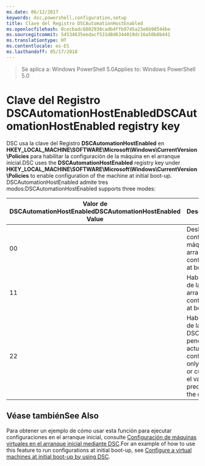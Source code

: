 ```yaml
---
ms.date: 06/12/2017
keywords: dsc,powershell,configuration,setup
title: Clave del Registro DSCAutomationHostEnabled
ms.openlocfilehash: 0cecbadc6802938cadb4ffb9745a23e6b98544be
ms.sourcegitcommit: 54534635eedacf531d8d6344019dc16a50b8b441
ms.translationtype: HT
ms.contentlocale: es-ES
ms.lasthandoff: 05/17/2018
---
```

><span data-ttu-id="f4fe0-103">Se aplica a: Windows PowerShell 5.0</span><span class="sxs-lookup"><span data-stu-id="f4fe0-103">Applies to: Windows PowerShell 5.0</span></span>

# <a name="dscautomationhostenabled-registry-key"></a><span data-ttu-id="f4fe0-104">Clave del Registro DSCAutomationHostEnabled</span><span class="sxs-lookup"><span data-stu-id="f4fe0-104">DSCAutomationHostEnabled registry key</span></span>

<span data-ttu-id="f4fe0-105">DSC usa la clave del Registro **DSCAutomationHostEnabled** en **HKEY_LOCAL_MACHINE\SOFTWARE\Microsoft\Windows\CurrentVersion\Policies** para habilitar la configuración de la máquina en el arranque inicial.</span><span class="sxs-lookup"><span data-stu-id="f4fe0-105">DSC uses the **DSCAutomationHostEnabled** registry key under **HKEY_LOCAL_MACHINE\SOFTWARE\Microsoft\Windows\CurrentVersion\Policies** to enable configuration of the machine at initial boot-up.</span></span>
<span data-ttu-id="f4fe0-106">DSCAutomationHostEnabled admite tres modos:</span><span class="sxs-lookup"><span data-stu-id="f4fe0-106">DSCAutomationHostEnabled supports three modes:</span></span>

|  <span data-ttu-id="f4fe0-107">Valor de DSCAutomationHostEnabled</span><span class="sxs-lookup"><span data-stu-id="f4fe0-107">DSCAutomationHostEnabled Value</span></span>  |  <span data-ttu-id="f4fe0-108">Descripción</span><span class="sxs-lookup"><span data-stu-id="f4fe0-108">Description</span></span>   |
|---|---|
<span data-ttu-id="f4fe0-109">0</span><span class="sxs-lookup"><span data-stu-id="f4fe0-109">0</span></span> | <span data-ttu-id="f4fe0-110">Deshabilita la configuración de la máquina en el arranque.</span><span class="sxs-lookup"><span data-stu-id="f4fe0-110">Disable configuring the machine at boot-up.</span></span> |
<span data-ttu-id="f4fe0-111">1</span><span class="sxs-lookup"><span data-stu-id="f4fe0-111">1</span></span> | <span data-ttu-id="f4fe0-112">Habilita la configuración de la máquina en el arranque.</span><span class="sxs-lookup"><span data-stu-id="f4fe0-112">Enable configuring the machine at boot-up.</span></span> |
<span data-ttu-id="f4fe0-113">2</span><span class="sxs-lookup"><span data-stu-id="f4fe0-113">2</span></span> | <span data-ttu-id="f4fe0-114">Habilita la configuración de la máquina solo si DSC está en estado pendiente o actual.</span><span class="sxs-lookup"><span data-stu-id="f4fe0-114">Enable configuring the machine only if DSC is in pending or current state.</span></span> <span data-ttu-id="f4fe0-115">Este es el valor predeterminado.</span><span class="sxs-lookup"><span data-stu-id="f4fe0-115">This is the default value.</span></span> |

## <a name="see-also"></a><span data-ttu-id="f4fe0-116">Véase también</span><span class="sxs-lookup"><span data-stu-id="f4fe0-116">See Also</span></span>

<span data-ttu-id="f4fe0-117">Para obtener un ejemplo de cómo usar esta función para ejecutar configuraciones en el arranque inicial, consulte [Configuración de máquinas virtuales en el arranque inicial mediante DSC](bootstrapDsc.md).</span><span class="sxs-lookup"><span data-stu-id="f4fe0-117">For an example of how to use this feature to run configurations at initial boot-up, see [Configure a virtual machines at initial boot-up by using DSC](bootstrapDsc.md).</span></span>
